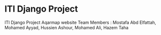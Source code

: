 # ITI Django Project
ITI Django Project Aqarmap website 
Team Members : Mostafa Abd Elfattah, Mohamed Ayyad, Hussien Ashour, Mohamed Ali, Hazem Taha
